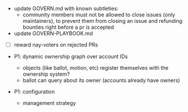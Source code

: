 - update GOVERN.md with known subtleties:
  - community members must not be allowed to close issues (only maintainers), to prevent them from closing an issue and refunding bounties right before a pr is accepted
- update GOVERN-PLAYBOOK.md


- [ ] reward nay-voters on rejected PRs


- P1: dynamic ownership graph over account IDs
  - objects (like ballot, motion, etc) register themselves with the ownership system?
  - ballot can query about its owner (accounts already have owners)

- P1: configuration
  - management strategy

